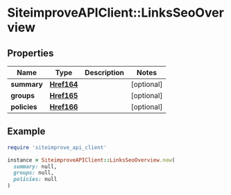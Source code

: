 # SiteimproveAPIClient::LinksSeoOverview

## Properties

| Name | Type | Description | Notes |
| ---- | ---- | ----------- | ----- |
| **summary** | [**Href164**](Href164.md) |  | [optional] |
| **groups** | [**Href165**](Href165.md) |  | [optional] |
| **policies** | [**Href166**](Href166.md) |  | [optional] |

## Example

```ruby
require 'siteimprove_api_client'

instance = SiteimproveAPIClient::LinksSeoOverview.new(
  summary: null,
  groups: null,
  policies: null
)
```

